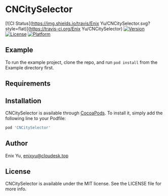 # CNCitySelector

[![CI Status](https://img.shields.io/travis/Enix Yu/CNCitySelector.svg?style=flat)](https://travis-ci.org/Enix Yu/CNCitySelector)
[![Version](https://img.shields.io/cocoapods/v/CNCitySelector.svg?style=flat)](https://cocoapods.org/pods/CNCitySelector)
[![License](https://img.shields.io/cocoapods/l/CNCitySelector.svg?style=flat)](https://cocoapods.org/pods/CNCitySelector)
[![Platform](https://img.shields.io/cocoapods/p/CNCitySelector.svg?style=flat)](https://cocoapods.org/pods/CNCitySelector)

## Example

To run the example project, clone the repo, and run `pod install` from the Example directory first.

## Requirements

## Installation

CNCitySelector is available through [CocoaPods](https://cocoapods.org). To install
it, simply add the following line to your Podfile:

```ruby
pod 'CNCitySelector'
```

## Author

Enix Yu, enixyu@cloudesk.top

## License

CNCitySelector is available under the MIT license. See the LICENSE file for more info.
